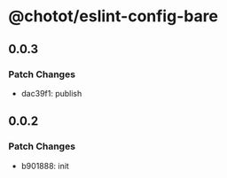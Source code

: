# @chotot/eslint-config-bare

## 0.0.3

### Patch Changes

- dac39f1: publish

## 0.0.2

### Patch Changes

- b901888: init
